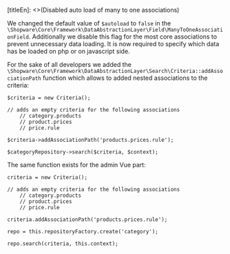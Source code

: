 [titleEn]: <>(Disabled auto load of many to one associations)

We changed the default value of `$autoload` to `false` in the `\Shopware\Core\Framework\DataAbstractionLayer\Field\ManyToOneAssociationField`. 
Additionally we disable this flag for the most core associations to prevent unnecessary data loading. It is now required to specify which data has be loaded
on php or on javascript side. 

For the sake of all developers we added the `\Shopware\Core\Framework\DataAbstractionLayer\Search\Criteria::addAssociationPath` function which allows to added nested associations to the criteria:
```
$criteria = new Criteria();

// adds an empty criteria for the following associations
    // category.products
    // product.prices
    // price.rule

$criteria->addAssociationPath('products.prices.rule');

$categoryRepository->search($criteria, $context);

```

The same function exists for the admin Vue part:

```
criteria = new Criteria();

// adds an empty criteria for the following associations
    // category.products
    // product.prices
    // price.rule

criteria.addAssociationPath('products.prices.rule');

repo = this.repositoryFactory.create('category');

repo.search(criteria, this.context);

```